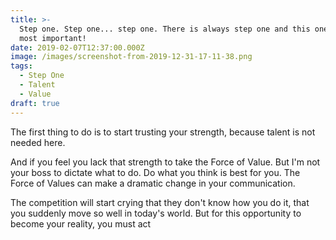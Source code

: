 ```yaml
---
title: >-
  Step one. Step one... step one. There is always step one and this one is the
  most important!
date: 2019-02-07T12:37:00.000Z
image: /images/screenshot-from-2019-12-31-17-11-38.png
tags:
  - Step One
  - Talent
  - Value
draft: true
---
```

The first thing to do is to start trusting your strength, because talent is not needed here.

<!-- excerpt -->

 And if you feel you lack that strength to take the Force of Value. But I'm not your boss to dictate what to do. Do what you think is best for you. The Force of Values can make a dramatic change in your communication. 

The competition will start crying that they don't know how you do it, that you suddenly move so well in today's world.  But for this opportunity to become your reality, you must act
